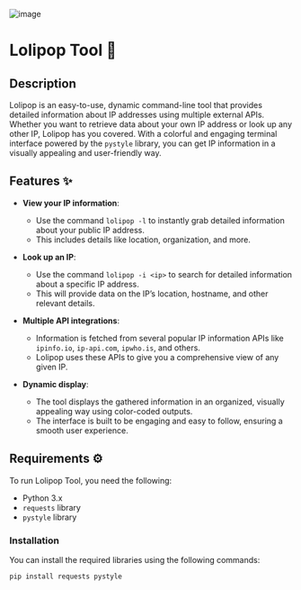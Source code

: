 ![image](https://github.com/user-attachments/assets/7851ab37-86f1-4048-aeaf-275266e079a7)




# Lolipop Tool 🍭

## Description
Lolipop is an easy-to-use, dynamic command-line tool that provides detailed information about IP addresses using multiple external APIs. Whether you want to retrieve data about your own IP address or look up any other IP, Lolipop has you covered. With a colorful and engaging terminal interface powered by the `pystyle` library, you can get IP information in a visually appealing and user-friendly way.

## Features ✨
- **View your IP information**: 
   - Use the command `lolipop -l` to instantly grab detailed information about your public IP address.
   - This includes details like location, organization, and more.
  
- **Look up an IP**: 
   - Use the command `lolipop -i <ip>` to search for detailed information about a specific IP address.
   - This will provide data on the IP’s location, hostname, and other relevant details.
  
- **Multiple API integrations**: 
   - Information is fetched from several popular IP information APIs like `ipinfo.io`, `ip-api.com`, `ipwho.is`, and others.
   - Lolipop uses these APIs to give you a comprehensive view of any given IP.
  
- **Dynamic display**: 
   - The tool displays the gathered information in an organized, visually appealing way using color-coded outputs.
   - The interface is built to be engaging and easy to follow, ensuring a smooth user experience.
  
## Requirements ⚙️
To run Lolipop Tool, you need the following:
- Python 3.x
- `requests` library
- `pystyle` library

### Installation
You can install the required libraries using the following commands:

```bash
pip install requests pystyle


